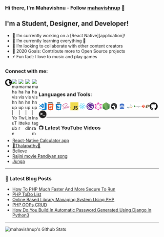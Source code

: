 ### Hi there, I'm Mahavishnu - Follow [mahavishnup][website] 👋

## I'm a Student, Designer, and Developer!
- 🔭 I’m currently working on a [React Native][application]!
- 🌱 I’m currently learning everything 🤣
- 👯 I’m looking to collaborate with other content creators
- 🥅 2020 Goals: Contribute more to Open Source projects
- ⚡ Fun fact: I love to music and play games

### Connect with me:

[<img align="left" alt="mahavishnup.github.io" width="22px" src="https://raw.githubusercontent.com/iconic/open-iconic/master/svg/globe.svg" />][website]
[<img align="left" alt="mahavishnup | YouTube" width="22px" src="https://cdn.jsdelivr.net/npm/simple-icons@v3/icons/youtube.svg" />][youtube]
[<img align="left" alt="mahavishnup | Twitter" width="22px" src="https://cdn.jsdelivr.net/npm/simple-icons@v3/icons/twitter.svg" />][twitter]
[<img align="left" alt="mahavishnup | LinkedIn" width="22px" src="https://cdn.jsdelivr.net/npm/simple-icons@v3/icons/linkedin.svg" />][linkedin]
[<img align="left" alt="mahavishnup | Instagram" width="22px" src="https://cdn.jsdelivr.net/npm/simple-icons@v3/icons/instagram.svg" />][instagram]

<br />

### Languages and Tools:

[<img align="left" alt="Visual Studio Code" width="26px" src="https://raw.githubusercontent.com/github/explore/80688e429a7d4ef2fca1e82350fe8e3517d3494d/topics/visual-studio-code/visual-studio-code.png" />][webdevplaylist]
[<img align="left" alt="HTML5" width="26px" src="https://raw.githubusercontent.com/github/explore/80688e429a7d4ef2fca1e82350fe8e3517d3494d/topics/html/html.png" />][webdevplaylist]
[<img align="left" alt="CSS3" width="26px" src="https://raw.githubusercontent.com/github/explore/80688e429a7d4ef2fca1e82350fe8e3517d3494d/topics/css/css.png" />][cssplaylist]
[<img align="left" alt="Sass" width="26px" src="https://raw.githubusercontent.com/github/explore/80688e429a7d4ef2fca1e82350fe8e3517d3494d/topics/sass/sass.png" />][cssplaylist]
[<img align="left" alt="JavaScript" width="26px" src="https://raw.githubusercontent.com/github/explore/80688e429a7d4ef2fca1e82350fe8e3517d3494d/topics/javascript/javascript.png" />][jsplaylist]
[<img align="left" alt="React" width="26px" src="https://raw.githubusercontent.com/github/explore/80688e429a7d4ef2fca1e82350fe8e3517d3494d/topics/react/react.png" />][reactplaylist]
[<img align="left" alt="Gatsby" width="26px" src="https://raw.githubusercontent.com/github/explore/e94815998e4e0713912fed477a1f346ec04c3da2/topics/gatsby/gatsby.png" />][webdevplaylist]
[<img align="left" alt="GraphQL" width="26px" src="https://raw.githubusercontent.com/github/explore/80688e429a7d4ef2fca1e82350fe8e3517d3494d/topics/graphql/graphql.png" />][webdevplaylist]
[<img align="left" alt="Node.js" width="26px" src="https://raw.githubusercontent.com/github/explore/80688e429a7d4ef2fca1e82350fe8e3517d3494d/topics/nodejs/nodejs.png" />][webdevplaylist]
[<img align="left" alt="Deno" width="26px" src="https://raw.githubusercontent.com/github/explore/361e2821e2dea67711cde99c9c40ed357061cf27/topics/deno/deno.png" />][webdevplaylist]
[<img align="left" alt="SQL" width="26px" src="https://raw.githubusercontent.com/github/explore/80688e429a7d4ef2fca1e82350fe8e3517d3494d/topics/sql/sql.png" />][webdevplaylist]
[<img align="left" alt="MySQL" width="26px" src="https://raw.githubusercontent.com/github/explore/80688e429a7d4ef2fca1e82350fe8e3517d3494d/topics/mysql/mysql.png" />][webdevplaylist]
[<img align="left" alt="MongoDB" width="26px" src="https://raw.githubusercontent.com/github/explore/80688e429a7d4ef2fca1e82350fe8e3517d3494d/topics/mongodb/mongodb.png" />][webdevplaylist]
[<img align="left" alt="Git" width="26px" src="https://raw.githubusercontent.com/github/explore/80688e429a7d4ef2fca1e82350fe8e3517d3494d/topics/git/git.png" />][webdevplaylist]
[<img align="left" alt="GitHub" width="26px" src="https://raw.githubusercontent.com/github/explore/78df643247d429f6cc873026c0622819ad797942/topics/github/github.png" />][webdevplaylist]
[<img align="left" alt="HTML5" width="26px" src="https://raw.githubusercontent.com/github/explore/80688e429a7d4ef2fca1e82350fe8e3517d3494d/topics/terminal/terminal.png" />][webdevplaylist]

<br />
<br />

---

### 📺 Latest YouTube Videos
<!-- YOUTUBE:START -->
- [React-Native Calculator app](https://www.youtube.com/watch?v=w5TeDpHzcP8)
- [💛Thalapathy💛](https://www.youtube.com/watch?v=MIZCByoT0BA)
- [Believe](https://www.youtube.com/watch?v=PjKnhH7uOdY)
- [Rajini movie Pandiyan song](https://www.youtube.com/watch?v=XQXr2mroev8)
- [Junga](https://www.youtube.com/watch?v=QZal3XcrA8s)
<!-- YOUTUBE:END -->

---

### 📕 Latest Blog Posts
<!-- BLOG-POST-LIST:START -->
- [How To PHP Much Faster And More Secure To Run](https://medium.com/@selvamvishnu25/php-mvc-70efac63f759)
- [PHP ToDo List](https://medium.com/@selvamvishnu25/phptodolist-a4a8953680fb)
- [Online Based Library Managing System Using PHP](https://medium.com/@selvamvishnu25/library-305ff0dfbbe9)
- [PHP OOPs CRUD](https://medium.com/@selvamvishnu25/php-oops-crud-dc16f75abf53)
- [How Do You Build In Automatic Password Generated Using Django In Python3](https://medium.com/@selvamvishnu25/automatic-password-generating-37731e177f1e)
<!-- BLOG-POST-LIST:END -->

---

<img align="left" alt="mahavishnup's Github Stats" src="https://github-readme-stats.mahavishnup.vercel.app/api?username=mahavishnup&show_icons=true&hide_border=true" />

[website]: https://mahavishnup.github.io
[twitter]: https://twitter.com/selvamvishnu251
[youtube]: https://youtube.com/channel/UCK75dW3PU7rSyk6kD0gZsng?view_as=subscriber
[instagram]: https://instagram.com/developermahavishnu/
[linkedin]: https://linkedin.com/in/developermahavishnu/
[webdevplaylist]: https://www.youtube.com/playlist?list=PLeTSvpNL-hRisp-A94Y5o2Wct6z0XW0Tp
[jsplaylist]: https://www.youtube.com/playlist?list=PLkwxH9e_vrALRJKu7wfXby3MKeflhTu6B
[cssplaylist]: https://www.youtube.com/playlist?list=PLeTSvpNL-hRg_2txTgmeS59hjNc5Hu41z
[reactplaylist]: https://www.youtube.com/playlist?list=PLeTSvpNL-hRgWJZULvXh75uA9dQ-dkLdP
[reactnative]: https://www.youtube.com/playlist?list=PLeTSvpNL-hRj2rptGjmwsGbB4U2GnvcPC
